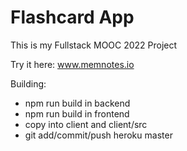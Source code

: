 # Flashcard App
This is my Fullstack MOOC 2022 Project

Try it here:
www.memnotes.io

Building:
- npm run build in backend
- npm run build in frontend
- copy into client and client/src
- git add/commit/push heroku master